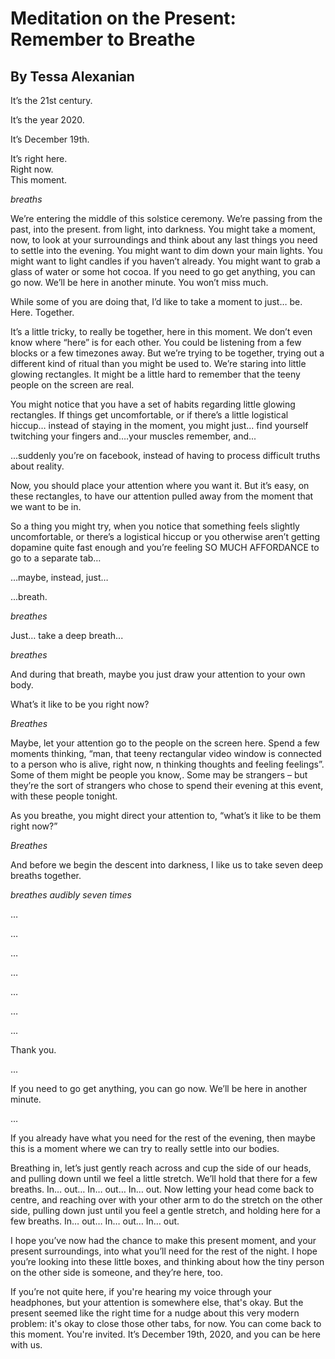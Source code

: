 # Meditation on the Present: Remember to Breathe
## By Tessa Alexanian




It’s the 21st century.

It’s the year 2020.

It’s December 19th.

It’s right here.    
Right now.    
This moment. 

*breaths*

We’re entering the middle of this solstice ceremony. We’re passing from the past, into the present. from light, into darkness. You might take a moment, now, to look at your surroundings and think about any last things you need to settle into the evening. You might want to dim down your main lights. You might want to light candles if you haven’t already. You might want to grab a glass of water or some hot cocoa. If you need to go get anything, you can go now. We’ll be here in another minute. You won’t miss much.

While some of you are doing that, I’d like to take a moment to just… be. Here. Together.

It’s a little tricky, to really be together, here in this moment. We don’t even know where “here” is for each other. You could be listening from a few blocks or a few timezones away. But we’re trying to be together, trying out a different kind of ritual than you might be used to. We’re staring into little glowing rectangles. It might be a little hard to remember that the teeny people on the screen are real. 

You might notice that you have a set of habits regarding little glowing rectangles. If things get uncomfortable, or if there’s a little logistical hiccup… instead of staying in the moment, you might just… find yourself twitching your fingers and….your muscles remember, and...

...suddenly you’re on facebook, instead of having to process difficult truths about reality. 

Now, you should place your attention where you want it. But it’s easy, on these rectangles, to have our attention pulled away from the moment that we want to be in. 

So a thing you might try, when you notice that something feels slightly uncomfortable, or there’s a logistical hiccup or you otherwise aren’t getting dopamine quite fast enough and you’re feeling SO MUCH AFFORDANCE to go to a separate tab…

…maybe, instead, just… 

...breath.  

*breathes*

Just… take a deep breath... 

*breathes*

And during that breath, maybe you just draw your attention to your own body. 

What’s it like to be you right now?

*Breathes*

Maybe, let your attention go to the people on the screen here. Spend a few moments thinking, “man, that teeny rectangular video window is connected to a person who is alive, right now, n thinking thoughts and feeling feelings”. Some of them might be people you know,. Some may be strangers – but they’re the sort of strangers who chose to spend their evening at this event, with these people tonight.

As you breathe, you might direct your attention to, “what’s it like to be them right now?”

*Breathes*

And before we begin the descent into darkness, I like us to take seven deep breaths together.

*breathes audibly seven times*

…

…

…

…

…

…

...

Thank you.

...



If you need to go get anything, you can go now. We’ll be here in another minute.

…

If you already have what you need for the rest of the evening, then maybe this is a moment where we can try to really settle into our bodies.

Breathing in, let’s just gently reach across and cup the side of our heads, and pulling down until we feel a little stretch. We’ll hold that there for a few breaths. In… out… In… out… In… out. Now letting your head come back to centre, and reaching over with your other arm to do the stretch on the other side, pulling down just until you feel a gentle stretch, and holding here for a few breaths.  In… out… In… out… In… out.

I hope you’ve now had the chance to make this present moment, and your present surroundings, into what you’ll need for the rest of the night.  I hope you’re looking into these little boxes, and thinking about how the tiny person on the other side is someone, and they’re here, too.

If you’re not quite here, if you're hearing my voice through your headphones, but your attention is somewhere else, that's okay. But the present seemed like the right time for a nudge about this very modern problem: it's okay to close those other tabs, for now. You can come back to this moment. You're invited. It’s December 19th, 2020, and you can be here with us.





